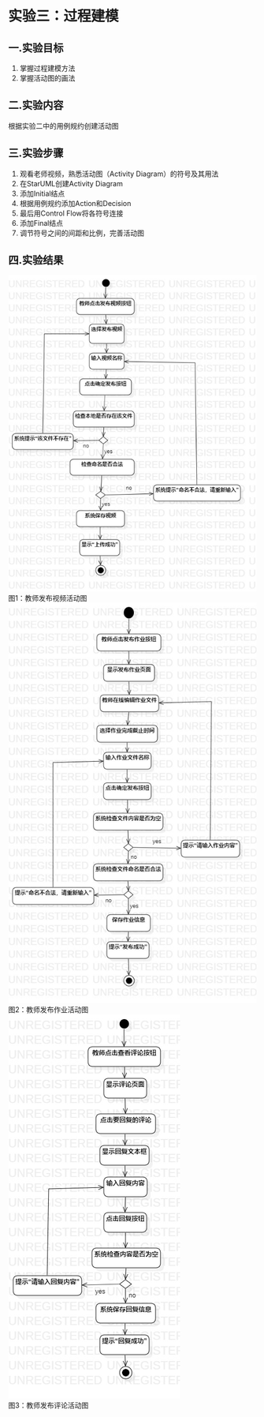 # 实验三：过程建模

## 一.实验目标

1. 掌握过程建模方法
2. 掌握活动图的画法

## 二.实验内容

根据实验二中的用例规约创建活动图

## 三.实验步骤

1. 观看老师视频，熟悉活动图（Activity Diagram）的符号及其用法
2. 在StarUML创建Activity Diagram
3. 添加Initial结点
4. 根据用例规约添加Action和Decision
5. 最后用Control Flow将各符号连接
6. 添加Final结点
7. 调节符号之间的间距和比例，完善活动图

## 四.实验结果
![Lab3_1](./lab3_1.jpg)  
图1：教师发布视频活动图  
![Lab3_2](./lab3_2.jpg)   
图2：教师发布作业活动图  
![Lab3_3](./lab3_3.jpg)   
图3：教师发布评论活动图  
